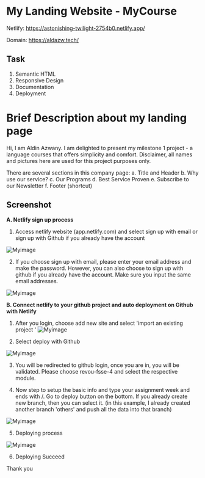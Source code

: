 # My Landing Website - MyCourse
Netlify: https://astonishing-twilight-2754b0.netlify.app/

Domain: https://aldazw.tech/

## **Task**
1. Semantic HTML
2. Responsive Design
3. Documentation
4. Deployment

# **Brief Description about my landing page**
Hi, I am Aldin Azwany. I am delighted to present my milestone 1 project - a language courses that offers simplicity and comfort. Disclaimer, all names and pictures here are used for this project purposes only. 

There are several sections in this company page:
a. Title and Header
b. Why use our service?
c. Our Programs
d. Best Service Proven
e. Subscribe to our Newsletter
f. Footer (shortcut)

## **Screenshot**
**A. Netlify sign up process** 
1. Access netlify website (app.netlify.com) and select sign up with email or sign up with Github if you already have the account


![Myimage](./assets2/1.1%20Sign%20up%20process.JPG)

2. If you choose sign up with email, please enter your email address and make the password. However, you can also choose to sign up with github if you already have the account. Make sure you input the same email addresses.

![Myimage](./assets2/1.2%20Sign%20up%20using%20email.JPG)

**B. Connect netlify to your github project and auto deployment on Github with Netlify**

1. After you login, choose add new site and select 'import an existing project
'
![Myimage](./assets2/2.1%20Import%20project.JPG)


2. Select deploy with Github

![Myimage](./assets2/2.2%20Deploy%20with%20Github.JPG)

3. You will be redirected to github login, once you are in, you will be validated. Please choose revou-fsse-4 and select the respective module.


4. Now step to setup the basic info and type your assignment week and ends with /. Go to deploy button on the bottom. If you already create new branch, then you can select it. (in this example, I already created another branch 'others' and push all the data into that branch)

![Myimage](./assets2/2.4.1%20Setup%20to%20Netlify-.png)


5. Deploying process

![Myimage](./assets2/2.4.2%20Deploy%20to%20netlify.png)

6. Deploying Succeed


Thank you